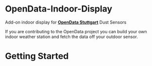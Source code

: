 # OpenData-Indoor-Display
Add-on indoor display for [**OpenData Stuttgart**](https://luftdaten.info/en/home-en/) Dust Sensors

If you are contributing to the OpenData project you can build your own indoor weather station and fetch the data off your outdoor sensor.

# Getting Started
